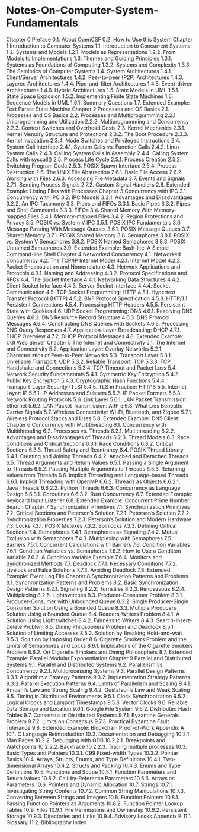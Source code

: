 # Notes-On-Computer-System-Fundamentals

Chapter 0   Preface
0.1. About OpenCSF
0.2. How to Use this System
Chapter 1   Introduction to Computer Systems
1.1. Introduction to Concurrent Systems
1.2. Systems and Models
1.2.1. Models as Representations
1.2.2. From Models to Implementations
1.3. Themes and Guiding Principles
1.3.1. Systems as Foundations of Computing
1.3.2. Systems and Complexity
1.3.3. The Semiotics of Computer Systems
1.4. System Architectures
1.4.1. Client/Server Architectures
1.4.2. Peer-to-peer (P2P) Architectures
1.4.3. Layered Architectures
1.4.4. Pipe-and-filter Architectures
1.4.5. Event-driven Architectures
1.4.6. Hybrid Architectures
1.5. State Models in UML
1.5.1. State Space Explosion
1.5.2. Implementing Finite State Machines
1.6. Sequence Models in UML
1.6.1. Summary Questions
1.7. Extended Example: Text Parser State Machine
Chapter 2   Processes and OS Basics
2.1. Processes and OS Basics
2.2. Processes and Multiprogramming
2.2.1. Uniprogramming and Utilization
2.2.2. Multiprogramming and Concurrency
2.2.3. Context Switches and Overhead Costs
2.3. Kernel Mechanics
2.3.1. Kernel Memory Structure and Protections
2.3.2. The Boot Procedure
2.3.3. Kernel Invocation
2.3.4. Mode Switches and Privileged Instructions
2.4. System Call Interface
2.4.1. System Calls vs. Function Calls
2.4.2. Linux System Calls
2.4.3. Calling System Calls in Assembly
2.4.4. Calling System Calls with syscall()
2.5. Process Life Cycle
2.5.1. Process Creation
2.5.2. Switching Program Code
2.5.3. POSIX Spawn Interface
2.5.4. Process Destruction
2.6. The UNIX File Abstraction
2.6.1. Basic File Access
2.6.2. Working with Files
2.6.3. Accessing File Metadata
2.7. Events and Signals
2.7.1. Sending Process Signals
2.7.2. Custom Signal Handlers
2.8. Extended Example: Listing Files with Processes
Chapter 3   Concurrency with IPC
3.1. Concurrency with IPC
3.2. IPC Models
3.2.1. Advantages and Disadvantages
3.2.2. An IPC Taxonomy
3.3. Pipes and FIFOs
3.3.1. Basic Pipes
3.3.2. Pipes and Shell Commands
3.3.3. FIFOs
3.4. Shared Memory With Memory-mapped Files
3.4.1. Memory-mapped Files
3.4.2. Region Protections and Privacy
3.5. POSIX vs. System V IPC
3.5.1. POSIX IPC Fundamentals
3.6. Message Passing With Message Queues
3.6.1. POSIX Message Queues
3.7. Shared Memory
3.7.1. POSIX Shared Memory
3.8. Semaphores
3.8.1. POSIX vs. System V Semaphores
3.8.2. POSIX Named Semaphores
3.8.3. POSIX Unnamed Semaphores
3.9. Extended Example: Bash-lite: A Simple Command-line Shell
Chapter 4   Networked Concurrency
4.1. Networked Concurrency
4.2. The TCP/IP Internet Model
4.2.1. Internet Model
4.2.2. Packet Encapsulation and Nomenclature
4.3. Network Applications and Protocols
4.3.1. Naming and Addressing
4.3.2. Protocol Specifications and RFCs
4.4. The Socket Interface
4.4.1. Networking Data Structures
4.4.2. Client Socket Interface
4.4.3. Server Socket Interface
4.4.4. Socket Communication
4.5. TCP Socket Programming: HTTP
4.5.1. Hypertext Transfer Protocol (HTTP)
4.5.2. BNF Protocol Specification
4.5.3. HTTP/1.1 Persistent Connections
4.5.4. Processing HTTP Headers
4.5.5. Persistent State with Cookies
4.6. UDP Socket Programming: DNS
4.6.1. Resolving DNS Queries
4.6.2. DNS Resource Record Structure
4.6.3. DNS Protocol Messages
4.6.4. Constructing DNS Queries with Sockets
4.6.5. Processing DNS Query Responses
4.7. Application-Layer Broadcasting: DHCP
4.7.1. DHCP Overview
4.7.2. DHCP Protocol Messages
4.8. Extended Example: CGI Web Server
Chapter 5   The Internet and Connectivity
5.1. The Internet and Connectivity
5.2. Application Layer: Overlay Networks
5.2.1. Characteristics of Peer-to-Peer Networks
5.3. Transport Layer
5.3.1. Unreliable Transport: UDP
5.3.2. Reliable Transport: TCP
5.3.3. TCP Handshake and Connections
5.3.4. TCP Timeout and Packet Loss
5.4. Network Security Fundamentals
5.4.1. Symmetric Key Encryption
5.4.2. Public Key Encryption
5.4.3. Cryptographic Hash Functions
5.4.4. Transport-Layer Security (TLS)
5.4.5. TLS in Practice: HTTPS
5.5. Internet Layer: IP
5.5.1. IP Addresses and Subnets
5.5.2. IP Packet Formats
5.5.3. Network Routing Protocols
5.6. Link Layer
5.6.1. LAN Packet Transmission: Ethernet
5.6.2. LAN Packet Transmission: ARP
5.6.3. What Lies Beneath: Carrier Signals
5.7. Wireless Connectivity: Wi-Fi, Bluetooth, and Zigbee
5.7.1. Wireless Protocol Stacks and Uses
5.8. Extended Example: DNS Client
Chapter 6   Concurrency with Multithreading
6.1. Concurrency with Multithreading
6.2. Processes vs. Threads
6.2.1. Multithreading
6.2.2. Advantages and Disadvantages of Threads
6.2.3. Thread Models
6.3. Race Conditions and Critical Sections
6.3.1. Race Conditions
6.3.2. Critical Sections
6.3.3. Thread Safety and Reentrancy
6.4. POSIX Thread Library
6.4.1. Creating and Joining Threads
6.4.2. Attached and Detached Threads
6.5. Thread Arguments and Return Values
6.5.1. Passing a Single Argument to Threads
6.5.2. Passing Multiple Arguments to Threads
6.5.3. Returning Values from Threads
6.6. Implicit Threading and Language-based Threads
6.6.1. Implicit Threading with OpenMP
6.6.2. Threads as Objects
6.6.2.1. Java Threads
6.6.2.2. Python Threads
6.6.3. Concurrency as Language Design
6.6.3.1. Goroutines
6.6.3.2. Rust Concurrency
6.7. Extended Example: Keyboard Input Listener
6.8. Extended Example: Concurrent Prime Number Search
Chapter 7   Synchronization Primitives
7.1. Synchronization Primitives
7.2. Critical Sections and Peterson’s Solution
7.2.1. Peterson’s Solution
7.2.2. Synchronization Properties
7.2.3. Peterson’s Solution and Modern Hardware
7.3. Locks
7.3.1. POSIX Mutexes
7.3.2. Spinlocks
7.3.3. Defining Critical Sections
7.4. Semaphores
7.4.1. Semaphores as Signaling
7.4.2. Mutual Exclusion with Semaphores
7.4.3. Multiplexing with Semaphores
7.5. Barriers
7.5.1. Concurrent Calculations with Barriers
7.6. Condition Variables
7.6.1. Condition Variables vs. Semaphores
7.6.2. How to Use a Condition Variable
7.6.3. A Condition Variable Example
7.6.4. Monitors and Synchronized Methods
7.7. Deadlock
7.7.1. Necessary Conditions
7.7.2. Livelock and False Solutions
7.7.3. Avoiding Deadlock
7.8. Extended Example: Event Log File
Chapter 8   Synchronization Patterns and Problems
8.1. Synchronization Patterns and Problems
8.2. Basic Synchronization Design Patterns
8.2.1. Signaling
8.2.2. Turnstiles
8.2.3. Rendezvous
8.2.4. Multiplexing
8.2.5. Lightswitches
8.3. Producer-Consumer Problem
8.3.1. Producer-Consumer with Unbounded Queue
8.3.2. Single Producer-Single Consumer Solution Using a Bounded Queue
8.3.3. Multiple Producers Solution Using a Bounded Queue
8.4. Readers-Writers Problem
8.4.1. A Solution Using Lightswitches
8.4.2. Fairness to Writers
8.4.3. Search-Insert-Delete Problem
8.5. Dining Philosophers Problem and Deadlock
8.5.1. Solution of Limiting Accesses
8.5.2. Solution by Breaking Hold-and-wait
8.5.3. Solution by Imposing Order
8.6. Cigarette Smokers Problem and the Limits of Semaphores and Locks
8.6.1. Implications of the Cigarette Smokers Problem
8.6.2. On Cigarette Smokers and Dining Philosophers
8.7. Extended Example: Parallel Modular Exponentiation
Chapter 9   Parallel and Distributed Systems
9.1. Parallel and Distributed Systems
9.2. Parallelism vs. Concurrency
9.2.1. Multiprocessing Systems
9.3. Parallel Design Patterns
9.3.1. Algorithmic Strategy Patterns
9.3.2. Implementation Strategy Patterns
9.3.3. Parallel Execution Patterns
9.4. Limits of Parallelism and Scaling
9.4.1. Amdahl’s Law and Strong Scaling
9.4.2. Gustafson’s Law and Weak Scaling
9.5. Timing in Distributed Environments
9.5.1. Clock Synchronization
9.5.2. Logical Clocks and Lamport Timestamps
9.5.3. Vector Clocks
9.6. Reliable Data Storage and Location
9.6.1. Google File System
9.6.2. Distributed Hash Tables
9.7. Consensus in Distributed Systems
9.7.1. Byzantine Generals Problem
9.7.2. Limits on Consensus
9.7.3. Practical Byzantine Fault Tolerance
9.8. Extended Example: Blockchain Proof-of-Work
Appendix A
10.1. C Language Reintroduction
10.2. Documentation and Debugging
10.2.1. Man Pages
10.2.2. Debugging with GDB
10.2.2.1. Breakpoints and Watchpoints
10.2.2.2. Backtrace
10.2.2.3. Tracing multiple processes
10.3. Basic Types and Pointers
10.3.1. C99 Fixed-width Types
10.3.2. Pointer Basics
10.4. Arrays, Structs, Enums, and Type Definitions
10.4.1. Two-dimensional Arrays
10.4.2. Structs and Packing
10.4.3. Enums and Type Definitions
10.5. Functions and Scope
10.5.1. Function Parameters and Return Values
10.5.2. Call-by-Reference Parameters
10.5.3. Arrays as Parameters
10.6. Pointers and Dynamic Allocation
10.7. Strings
10.7.1. Investigating String Contents
10.7.2. Common String Manipulations
10.7.3. Converting Between Strings and Integers
10.8. Function Pointers
10.8.1. Passing Function Pointers as Arguments
10.8.2. Function Pointer Lookup Tables
10.9. Files
10.9.1. File Permissions and Ownership
10.9.2. Persistent Storage
10.9.3. Directories and Links
10.9.4. Advisory Locks
Appendix B
11.1. Glossary
11.2. Bibliography
Index
